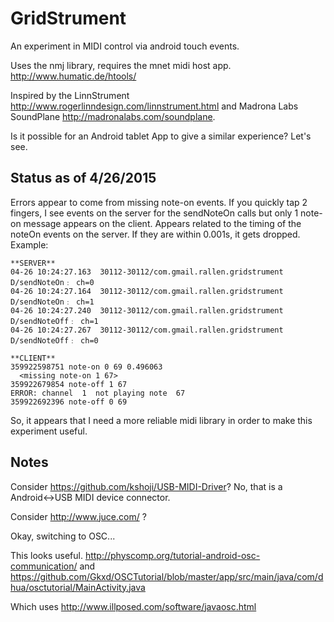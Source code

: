 # GridStrument

An experiment in MIDI control via android touch events.

Uses the nmj library, requires the mnet midi host app. http://www.humatic.de/htools/

Inspired by the LinnStrument http://www.rogerlinndesign.com/linnstrument.html and Madrona Labs SoundPlane http://madronalabs.com/soundplane.

Is it possible for an Android tablet App to give a similar experience?  Let's see.

## Status as of 4/26/2015

Errors appear to come from missing note-on events.  If you quickly tap
2 fingers, I see events on the server for the sendNoteOn calls but
only 1 note-on message appears on the client.  Appears related to the
timing of the noteOn events on the server.  If they are within 0.001s,
it gets dropped. Example:

```text
**SERVER**
04-26 10:24:27.163  30112-30112/com.gmail.rallen.gridstrument D/sendNoteOn﹕ ch=0
04-26 10:24:27.164  30112-30112/com.gmail.rallen.gridstrument D/sendNoteOn﹕ ch=1
04-26 10:24:27.240  30112-30112/com.gmail.rallen.gridstrument D/sendNoteOff﹕ ch=1
04-26 10:24:27.267  30112-30112/com.gmail.rallen.gridstrument D/sendNoteOff﹕ ch=0

**CLIENT**
359922598751 note-on 0 69 0.496063
  <missing note-on 1 67>
359922679854 note-off 1 67
ERROR: channel  1  not playing note  67
359922692396 note-off 0 69
```

So, it appears that I need a more reliable midi library in order to
make this experiment useful.

## Notes

Consider https://github.com/kshoji/USB-MIDI-Driver?  No, that is a Android<->USB MIDI device connector.

Consider http://www.juce.com/ ?

Okay, switching to OSC...

This looks useful.  http://physcomp.org/tutorial-android-osc-communication/
and https://github.com/Gkxd/OSCTutorial/blob/master/app/src/main/java/com/dhua/osctutorial/MainActivity.java

Which uses http://www.illposed.com/software/javaosc.html
